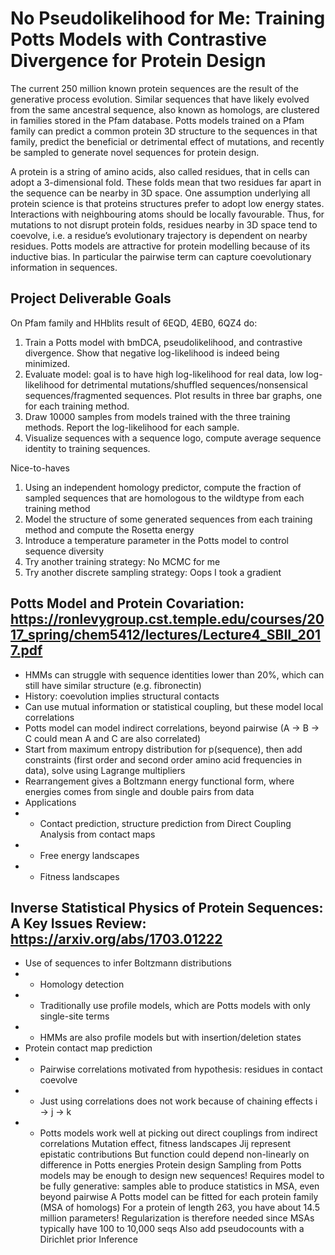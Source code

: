# No Pseudolikelihood for Me: Training Potts Models with Contrastive Divergence for Protein Design

The current 250 million known protein sequences are the result of the generative process evolution. Similar sequences that have likely evolved from the same ancestral sequence, also known as homologs, are clustered in families stored in the Pfam database. Potts models trained on a Pfam family can predict a common protein 3D structure to the sequences in that family, predict the beneficial or detrimental effect of mutations, and recently be sampled to generate novel sequences for protein design.

A protein is a string of amino acids, also called residues, that in cells can adopt a 3-dimensional fold. These folds mean that two residues far apart in the sequence can be nearby in 3D space. One assumption underlying all protein science is that proteins structures prefer to adopt low energy states. Interactions with neighbouring atoms should be locally favourable. Thus, for mutations to not disrupt protein folds, residues nearby in 3D space tend to coevolve, i.e. a residue’s evolutionary trajectory is dependent on nearby residues. Potts models are attractive for protein modelling because of its inductive bias. In particular the pairwise term can capture coevolutionary information in sequences.


## Project Deliverable Goals

On Pfam family and HHblits result of 6EQD, 4EB0, 6QZ4 do:
1. Train a Potts model with bmDCA, pseudolikelihood, and contrastive divergence. Show that negative log-likelihood is indeed being minimized.
2. Evaluate model: goal is to have high log-likelihood for real data, low log-likelihood for detrimental mutations/shuffled sequences/nonsensical sequences/fragmented sequences. Plot results in three bar graphs, one for each training method.
3. Draw 10000 samples from models trained with the three training methods. Report the log-likelihood for each sample.
4. Visualize sequences with a sequence logo, compute average sequence identity to training sequences.

Nice-to-haves
1. Using an independent homology predictor, compute the fraction of sampled sequences that are homologous to the wildtype from each training method
2. Model the structure of some generated sequences from each training method and compute the Rosetta energy
3. Introduce a temperature parameter in the Potts model to control sequence diversity
4. Try another training strategy: No MCMC for me
5. Try another discrete sampling strategy: Oops I took a gradient

## Potts Model and Protein Covariation: https://ronlevygroup.cst.temple.edu/courses/2017_spring/chem5412/lectures/Lecture4_SBII_2017.pdf

+ HMMs can struggle with sequence identities lower than 20%, which can still have similar structure (e.g. fibronectin)
+ History: coevolution implies structural contacts
+ Can use mutual information or statistical coupling, but these model local correlations
+ Potts model can model indirect correlations, beyond pairwise (A → B → C could mean A and C are also correlated)
+ Start from maximum entropy distribution for p(sequence), then add constraints (first order and second order amino acid frequencies in data), solve using Lagrange multipliers
+ Rearrangement gives a Boltzmann energy functional form, where energies comes from single and double pairs from data
+ Applications
+ + Contact prediction, structure prediction from Direct Coupling Analysis from contact maps
+ + Free energy landscapes
+ + Fitness landscapes

## Inverse Statistical Physics of Protein Sequences: A Key Issues Review: https://arxiv.org/abs/1703.01222

+ Use of sequences to infer Boltzmann distributions
+ + Homology detection
+ + Traditionally use profile models, which are Potts models with only single-site terms
+ + HMMs are also profile models but with insertion/deletion states
+ Protein contact map prediction
+ + Pairwise correlations motivated from hypothesis: residues in contact coevolve
+ + Just using correlations does not work because of chaining effects i → j → k
+ + Potts models work well at picking out direct couplings from indirect correlations
Mutation effect, fitness landscapes
Jij represent epistatic contributions
But function could depend non-linearly on difference in Potts energies
Protein design
Sampling from Potts models may be enough to design new sequences!
Requires model to be fully generative: samples able to produce statistics in MSA, even beyond pairwise
A Potts model can be fitted for each protein family (MSA of homologs)
For a protein of length 263, you have about 14.5 million parameters!
Regularization is therefore needed since MSAs typically have 100 to 10,000 seqs
Also add pseudocounts with a Dirichlet prior
Inference
